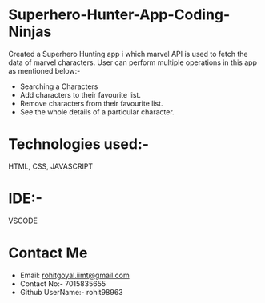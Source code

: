 # Superhero-Hunter-App-Coding-Ninjas
Created a Superhero Hunting app i which marvel API is used to fetch the data of marvel characters.
User can perform multiple operations in this app as mentioned below:-
* Searching a  Characters 
* Add characters to their favourite list.
* Remove characters from their favourite list.
* See the whole details of a particular character.

# Technologies used:-
HTML, CSS, JAVASCRIPT

# IDE:-
VSCODE


# Contact Me
* Email: rohitgoyal.iimt@gmail.com
* Contact No:- 7015835655
* Github UserName:- rohit98963